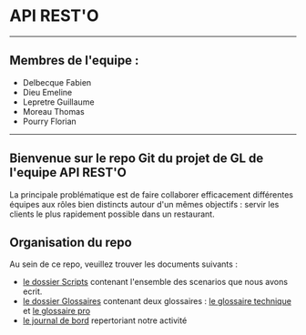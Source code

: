 API REST'O
==========
---
## Membres de l'equipe :
- Delbecque Fabien
- Dieu Emeline
- Lepretre Guillaume
- Moreau Thomas
- Pourry Florian
---
## Bienvenue sur le repo Git du projet de GL de l'equipe API REST'O

La principale problématique est de faire collaborer efficacement différentes équipes aux rôles bien distincts autour d'un mêmes objectifs : servir les clients le plus rapidement possible dans un restaurant.

## Organisation du repo

Au sein de ce repo, veuillez trouver les documents suivants :        
 - [le dossier Scripts](/Scripts) contenant l'ensemble des scenarios que nous avons ecrit.  
 - [le dossier Glossaires](/Glossaires) contenant deux glossaires : [le glossaire technique](/Glossaires/technique) et [le glossaire pro](/Glossaires/pro)
 - [le journal de bord](/journal) repertoriant notre activité
